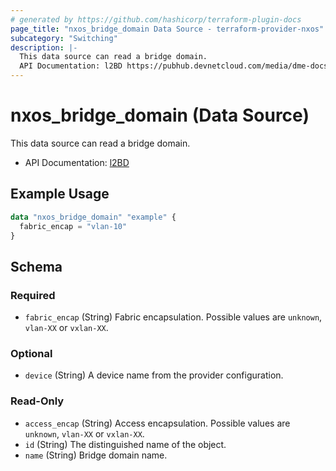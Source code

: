 ```yaml
---
# generated by https://github.com/hashicorp/terraform-plugin-docs
page_title: "nxos_bridge_domain Data Source - terraform-provider-nxos"
subcategory: "Switching"
description: |-
  This data source can read a bridge domain.
  API Documentation: l2BD https://pubhub.devnetcloud.com/media/dme-docs-10-2-2/docs/Layer%202/l2:BD/
---
```


# nxos_bridge_domain (Data Source)

This data source can read a bridge domain.

- API Documentation: [l2BD](https://pubhub.devnetcloud.com/media/dme-docs-10-2-2/docs/Layer%202/l2:BD/)

## Example Usage

```terraform
data "nxos_bridge_domain" "example" {
  fabric_encap = "vlan-10"
}
```

<!-- schema generated by tfplugindocs -->
## Schema

### Required

- `fabric_encap` (String) Fabric encapsulation. Possible values are `unknown`, `vlan-XX` or `vxlan-XX`.

### Optional

- `device` (String) A device name from the provider configuration.

### Read-Only

- `access_encap` (String) Access encapsulation. Possible values are `unknown`, `vlan-XX` or `vxlan-XX`.
- `id` (String) The distinguished name of the object.
- `name` (String) Bridge domain name.
